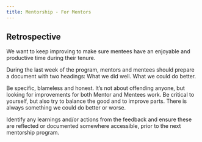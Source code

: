 ```yaml
---
title: Mentorship - For Mentors
---
```


## Retrospective

We want to keep improving to make sure mentees have an enjoyable and productive time during their tenure.

During the last week of the program, mentors and mentees should prepare a document with two headings:
What we did well.
What we could do better.

Be specific, blameless and honest. It’s not about offending anyone, but looking for improvements for both Mentor and Mentees work. Be critical to yourself, but also try to balance the good and to improve parts. There is always something we could do better or worse.

Identify any learnings and/or actions from the feedback and ensure these are reflected or documented somewhere accessible, prior to the next mentorship program.
